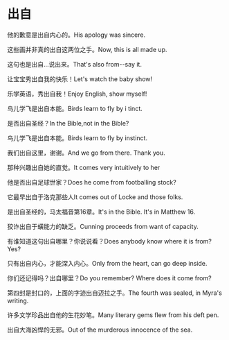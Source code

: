 # 出自

<p><span class="chinese">他的歉意是出自内心的。</span><span class="english">His apology was sincere.</span></p>

<p><span class="chinese">这些画并非真的出自这两位之手。</span><span class="english">Now, this is all made up.</span></p>

<p><span class="chinese">这句也是出自…说出来。</span><span class="english">That's also from--say it.</span></p>

<p><span class="chinese">让宝宝秀出自我的快乐！</span><span class="english">Let's watch the baby show!</span></p>

<p><span class="chinese">乐学英语，秀出自我！</span><span class="english">Enjoy English, show myself!</span></p>

<p><span class="chinese">鸟儿学飞是出自本能。</span><span class="english">Birds learn to fly by i tinct.</span></p>

<p><span class="chinese">是否出自圣经？</span><span class="english">In the Bible,not in the Bible?</span></p>

<p><span class="chinese">鸟儿学飞是出自本能。</span><span class="english">Birds learn to fly by instinct.</span></p>

<p><span class="chinese">我们出自这里，谢谢。</span><span class="english">And we go from there. Thank you.</span></p>

<p><span class="chinese">那种兴趣出自她的直觉。</span><span class="english">It comes very intuitively to her</span></p>

<p><span class="chinese">他是否出自足球世家？</span><span class="english">Does he come from footballing stock?</span></p>

<p><span class="chinese">它最早出自于洛克那些人</span><span class="english">It comes out of Locke and those folks.</span></p>

<p><span class="chinese">是出自圣经的，马太福音第16章。</span><span class="english">It's in the Bible. It's in Matthew 16.</span></p>

<p><span class="chinese">狡诈出自于蟥能力的缺乏。</span><span class="english">Cunning proceeds from want of capacity.</span></p>

<p><span class="chinese">有谁知道这句出自哪里？你说说看？</span><span class="english">Does anybody know where it is from? Yes?</span></p>

<p><span class="chinese">只有出自内心，才能深入内心。</span><span class="english">Only from the heart, can go deep inside.</span></p>

<p><span class="chinese">你们还记得吗？出自哪里？</span><span class="english">Do you remember? Where does it come from?</span></p>

<p><span class="chinese">第四封是封口的，上面的字迹出自迈拉之手。</span><span class="english">The fourth was sealed, in Myra's writing.</span></p>

<p><span class="chinese">许多文学珍品出自他的生花妙笔。</span><span class="english">Many literary gems flew from his deft pen.</span></p>

<p><span class="chinese">出自大海凶悍的无邪。</span><span class="english">Out of the murderous innocence of the sea.</span></p>

